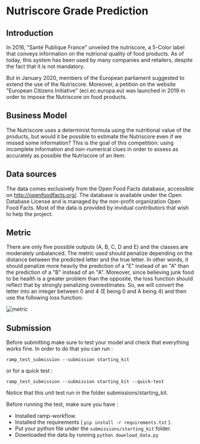 # Nutriscore Grade Prediction

## Introduction

In 2016, "Santé Publique France" unveiled the nutriscore, a 5-Color label that conveys information on the nutrional quality of food products. As of today, this system has been used by many companies and retailers, despite the fact that it is not mandatory.

But in January 2020, members of the European parliament suggested to extend the use of the Nutriscore. Moreover, a petition on the website "European Citizens Initiative" (eci.ec.europa.eu) was launched in 2019 in order to impose the Nutriscore on food products.


## Business Model

The Nutriscore uses a determinist formula using the nutritional value of the products, but would it be possible to estimate the Nutriscore even if we missed some information? This is the goal of this competition: using incomplete information and non-numerical clues in order to assess as accurately as possible the Nutriscore of an item.

## Data sources

The data comes exclusively from the Open Food Facts database, accessible on http://openfoodfacts.org/. The database is available under the Open Database License and is managed by the non-profit organization Open Food Facts. Most of the data is provided by invidual contributors that wish to help the project.

## Metric
There are only five possible outputs (A, B, C, D and E) and the classes are moderately unbalanced. The metric used should penalize depending on the distance between the predicted letter and the true letter. In other words, it should penalize more heavily the prediction of a "E" instead of an "A" than the prediction of a "B" instead of an "A". Moreover, since believing junk food to be health is a greater problem than the opposite, the loss function should reflect that by strongly penalizing overestimates. So, we will convert the letter into an integer between 0 and 4 (E being 0 and A being 4) and then use the following loss function:


![metric](https://render.githubusercontent.com/render/math?math=L%28%5Chat%7B%5Ctheta%7D%2C%20%5Ctheta%29%20%3D%20%5Cmathbb%7BE%7D%5Cleft%5B%282f%5E%2B%28%5Chat%7B%5Ctheta%7D-%5Ctheta%20%29%29%5E2%20%2B%20%282f%5E%2B%28%5Ctheta-%5Chat%7B%5Ctheta%7D%29%29%5E%7B3%2F2%7D%5Cright%5D&mode=display)	

## Submission

Before submitting make sure to test your model and check that everything works fine. 
In order to do that you can run : 

`ramp_test_submission --submission starting_kit` 

or for a quick test : 

`ramp_test_submission --submission starting_kit --quick-test`


Notice that this unit test run in the folder submissions/starting_kit.

Before running the test, make sure you have :
* Installed ramp-workflow.
* Installed the requirements ( `pip install -r requirements.txt` ).
* Put your python file under the `submissions/starting_kit` folder.
* Downloaded the data by running `python download_data.py` 

 
